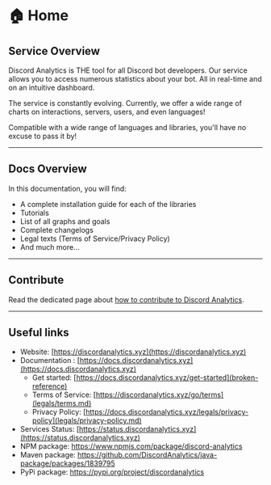 # 🏠 Home

## Service Overview

Discord Analytics is THE tool for all Discord bot developers. Our service allows you to access numerous statistics about your bot. All in real-time and on an intuitive dashboard.

The service is constantly evolving. Currently, we offer a wide range of charts on interactions, servers, users, and even languages!

Compatible with a wide range of languages and libraries, you'll have no excuse to pass it by!

***

## Docs Overview

In this documentation, you will find:

* A complete installation guide for each of the libraries
* Tutorials
* List of all graphs and goals
* Complete changelogs
* Legal texts (Terms of Service/Privacy Policy)
* And much more...

***

## Contribute
Read the dedicated page about [how to contribute to Discord Analytics](https://discordanalytics.xyz/contribute).

***

## Useful links

* Website: [https://discordanalytics.xyz](https://discordanalytics.xyz)
* Documentation : [https://docs.discordanalytics.xyz](https://docs.discordanalytics.xyz)
  * Get started: [https://docs.discordanalytics.xyz/get-started](broken-reference)
  * Terms of Service: [https://discordanalytics.xyz/go/terms](legals/terms.md)
  * Privacy Policy: [https://docs.discordanalytics.xyz/legals/privacy-policy](legals/privacy-policy.md)
* Services Status: [https://status.discordanalytics.xyz](https://status.discordanalytics.xyz)
* NPM package: https://www.npmjs.com/package/discord-analytics
* Maven package: https://github.com/DiscordAnalytics/java-package/packages/1839795
* PyPi package: https://pypi.org/project/discordanalytics
